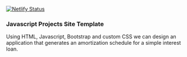 [![Netlify Status](https://api.netlify.com/api/v1/badges/d4849143-c890-4b4c-86b8-2ffc6b6fd4de/deploy-status)](https://app.netlify.com/sites/js-loanshark/deploys)
### Javascript Projects Site Template
Using HTML, Javascript, Bootstrap and custom CSS we can design an application that generates an amortization schedule for a simple interest loan.
